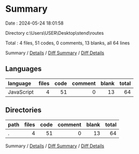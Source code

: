 # Summary

Date : 2024-05-24 18:01:58

Directory c:\\Users\\USER\\Desktop\\stend\\routes

Total : 4 files,  51 codes, 0 comments, 13 blanks, all 64 lines

Summary / [Details](details.md) / [Diff Summary](diff.md) / [Diff Details](diff-details.md)

## Languages
| language | files | code | comment | blank | total |
| :--- | ---: | ---: | ---: | ---: | ---: |
| JavaScript | 4 | 51 | 0 | 13 | 64 |

## Directories
| path | files | code | comment | blank | total |
| :--- | ---: | ---: | ---: | ---: | ---: |
| . | 4 | 51 | 0 | 13 | 64 |

Summary / [Details](details.md) / [Diff Summary](diff.md) / [Diff Details](diff-details.md)